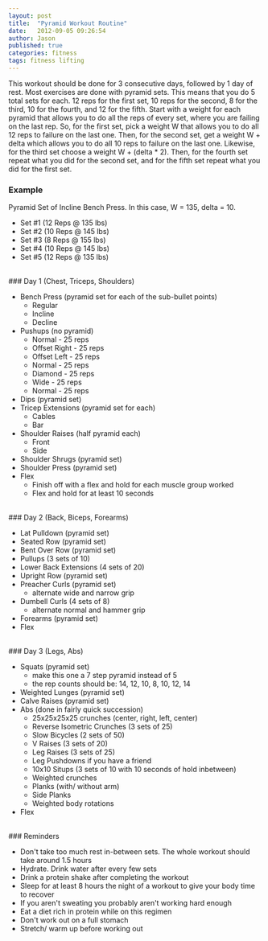 ```yaml
---
layout: post
title:  "Pyramid Workout Routine"
date:   2012-09-05 09:26:54
author: Jason
published: true 
categories: fitness
tags: fitness lifting
---
```



This workout should be done for 3 consecutive days, followed by 1 day of rest. 
Most exercises are done with pyramid sets. This means that you do 5 total sets for each. 
12 reps for the first set, 10 reps for the second, 8 for the third, 10 for the fourth, and 12 for the fifth. 
Start with a weight for each pyramid that allows you to do all the reps of every set, 
where you are failing on the last rep. So, for the first set, pick a weight W that allows you to do 
all 12 reps to failure on the last one. Then, for the second set, get a weight W + delta which allows 
you to do all 10 reps to failure on the last one. Likewise, for the third set choose a weight W + (delta * 2). 
Then, for the fourth set repeat what you did for the second set, and for the fifth set repeat what you 
did for the first set.


### Example

Pyramid Set of Incline Bench Press. In this case, W = 135, delta = 10.

- Set #1 (12 Reps @ 135 lbs)
- Set #2 (10 Reps @ 145 lbs)
- Set #3 (8 Reps @ 155 lbs)
- Set #4 (10 Reps @ 145 lbs)
- Set #5 (12 Reps @ 135 lbs)

<br>
### Day 1 (Chest, Triceps, Shoulders)

- Bench Press (pyramid set for each of the sub-bullet points)
  - Regular 
  - Incline
  - Decline
- Pushups (no pyramid)
  - Normal - 25 reps
  - Offset Right - 25 reps
  - Offset Left - 25 reps
  - Normal - 25 reps
  - Diamond - 25 reps
  - Wide - 25 reps
  - Normal - 25 reps
- Dips (pyramid set)
- Tricep Extensions (pyramid set for each)
  - Cables
  - Bar
- Shoulder Raises (half pyramid each)
  - Front
  - Side
- Shoulder Shrugs (pyramid set)
- Shoulder Press (pyramid set)
- Flex
  - Finish off with a flex and hold for each muscle group worked
  - Flex and hold for at least 10 seconds

<br>
### Day 2 (Back, Biceps, Forearms)

- Lat Pulldown (pyramid set)
- Seated Row (pyramid set)
- Bent Over Row (pyramid set)
- Pullups (3 sets of 10)
- Lower Back Extensions (4 sets of 20)
- Upright Row (pyramid set)
- Preacher Curls (pyramid set)
  - alternate wide and narrow grip
- Dumbell Curls (4 sets of 8)
  - alternate normal and hammer grip
- Forearms (pyramid set)
- Flex

<br>
### Day 3 (Legs, Abs)

- Squats (pyramid set)
  - make this one a 7 step pyramid instead of 5
  - the rep counts should be: 14, 12, 10, 8, 10, 12, 14
- Weighted Lunges (pyramid set)
- Calve Raises (pyramid set)
- Abs (done in fairly quick succession)
  - 25x25x25x25 crunches (center, right, left, center)
  - Reverse Isometric Crunches (3 sets of 25)
  - Slow Bicycles (2 sets of 50)
  - V Raises (3 sets of 20)
  - Leg Raises (3 sets of 25)
  - Leg Pushdowns if you have a friend
  - 10x10 Situps (3 sets of 10 with 10 seconds of hold inbetween)
  - Weighted crunches
  - Planks (with/ without arm)
  - Side Planks
  - Weighted body rotations
- Flex

<br>
### Reminders

- Don't take too much rest in-between sets. The whole workout should take around 1.5 hours
- Hydrate. Drink water after every few sets
- Drink a protein shake after completing the workout
- Sleep for at least 8 hours the night of a workout to give your body time to recover
- If you aren't sweating you probably aren't working hard enough
- Eat a diet rich in protein while on this regimen
- Don't work out on a full stomach
- Stretch/ warm up before working out

